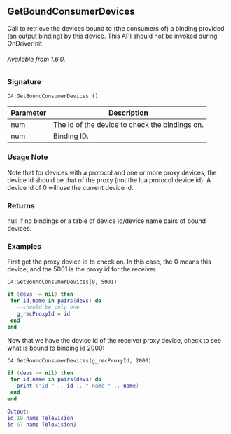 ## GetBoundConsumerDevices

Call to retrieve the devices bound to (the consumers of) a binding provided (an output binding) by this device. This API should not be invoked during OnDriverInit.

###### Available from 1.6.0.

### Signature

`C4:GetBoundConsumerDevices ()`

| Parameter | Description |
| --- | --- |
| num | The id of the device to check the bindings on. |  
| num | Binding ID. |


### Usage Note
Note that for devices with a protocol and one or more proxy devices, the device id should be that of the proxy (not the lua protocol device id).  A device id of 0 will use the current device id.



### Returns

null if no bindings or a table of device id/device name pairs of bound devices.


### Examples

First get the proxy device id to check  on.  In this case, the 0 means this device, and the 5001 is the proxy id for the receiver.  

`C4:GetBoundConsumerDevices(0, 5001)`


```lua
if (devs ~= nil) then
 for id,name in pairs(devs) do
   --should be only one
   g_recProxyId = id
 end
end
```

Now that we have the device id of the receiver proxy device, check to see what is bound to binding id 2000: 

`C4:GetBoundConsumerDevices(g_recProxyId, 2000)`

```lua
if (devs ~= nil) then
 for id,name in pairs(devs) do
   print ("id " .. id .. " name " .. name)
 end
end

```

```lua
Output:
id 19 name Television
id 67 name Television2
```